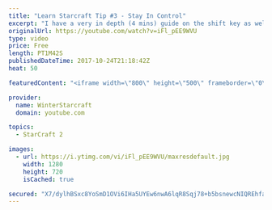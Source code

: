 ```yaml
---
title: "Learn Starcraft Tip #3 - Stay In Control"
excerpt: "I have a very in depth (4 mins) guide on the shift key as well here https://www.youtube.com/watch?v=7x9pHr544oY"
originalUrl: https://youtube.com/watch?v=iFl_pEE9WVU
type: video
price: Free
length: PT1M42S
publishedDateTime: 2017-10-24T21:18:42Z
heat: 50

featuredContent: "<iframe width=\"800\" height=\"500\" frameborder=\"0\" src=\"https://www.youtube.com/embed/iFl_pEE9WVU\" allow=\"accelerometer; autoplay; encrypted-media; gyroscope; picture-in-picture\" allowfullscreen></iframe>"

provider:
  name: WinterStarcraft
  domain: youtube.com

topics:
  - StarCraft 2

images:
  - url: https://i.ytimg.com/vi/iFl_pEE9WVU/maxresdefault.jpg
    width: 1280
    height: 720
    isCached: true

secured: "X7/dylhBSxc8YoSmD1OVi6IHa5UYEw6nwA6lqR8Sqj78+b5bsnewcNIQREhfaa1RiWgBzct0y8IEYANXkHZzpESIykdBUkbPzuGPnDgiw5Dw0GkW5/97aD7jH8K6WW1MN61TSZko+wn2QVOhAz2AJ3aYTUwWAgl/U1wcb5yU2suujBwpsLxjoOUJCmFJwGB8vC10ki7sCho3Cvsb6h9gCvWPfCSxfOrbEoEL+s532E3zHfkKiNPMCBtEzQAxcvATqAwcix0Qnpc7vZ0r0Koy4dnDZLMobOi5/LoynKMHlWbuqPKbeLMOAEDkYpVQ3EQBb5IJDldiOsc5YHeT4i1VaXJahq6pdNr+FCoM5QUk7IaI7NL7bR7TfvhOIUKXNYR8oGc+3vXz5Mw7RNoIjfZJceG0CX2YAsAU67EhaRtGK0Q=;vqa8vUGGoAroPKQ9Fu1blQ=="
---
```


